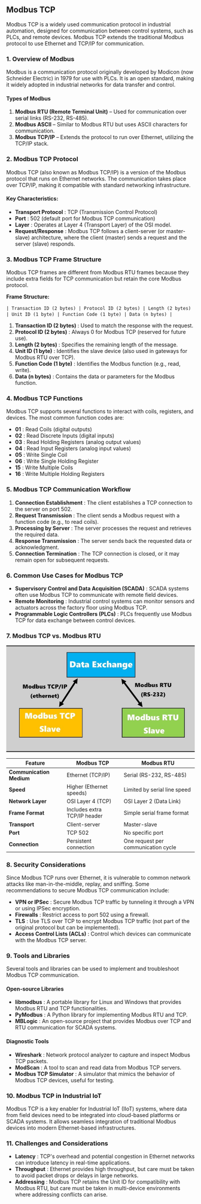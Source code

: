 ## Modbus TCP

Modbus TCP is a widely used communication protocol in industrial automation, designed for communication between control systems, such as PLCs, and remote devices. Modbus TCP extends the traditional Modbus protocol to use Ethernet and TCP/IP for communication.

### 1. **Overview of Modbus**

Modbus is a communication protocol originally developed by Modicon (now Schneider Electric) in 1979 for use with PLCs. It is an open standard, making it widely adopted in industrial networks for data transfer and control.

#### Types of Modbus

1. **Modbus RTU (Remote Terminal Unit)** – Used for communication over serial links (RS-232, RS-485).
2. **Modbus ASCII** – Similar to Modbus RTU but uses ASCII characters for communication.
3. **Modbus TCP/IP** – Extends the protocol to run over Ethernet, utilizing the TCP/IP stack.

### 2. **Modbus TCP Protocol**

Modbus TCP (also known as Modbus TCP/IP) is a version of the Modbus protocol that runs on Ethernet networks. The communication takes place over TCP/IP, making it compatible with standard networking infrastructure.

#### Key Characteristics:

* **Transport Protocol** : TCP (Transmission Control Protocol)
* **Port** : 502 (default port for Modbus TCP communication)
* **Layer** : Operates at Layer 4 (Transport Layer) of the OSI model.
* **Request/Response** : Modbus TCP follows a client-server (or master-slave) architecture, where the client (master) sends a request and the server (slave) responds.

### 3. **Modbus TCP Frame Structure**

Modbus TCP frames are different from Modbus RTU frames because they include extra fields for TCP communication but retain the core Modbus protocol.

**Frame Structure:**

```
| Transaction ID (2 bytes) | Protocol ID (2 bytes) | Length (2 bytes) | Unit ID (1 byte) | Function Code (1 byte) | Data (n bytes) |

```


1. **Transaction ID (2 bytes)** : Used to match the response with the request.
2. **Protocol ID (2 bytes)** : Always 0 for Modbus TCP (reserved for future use).
3. **Length (2 bytes)** : Specifies the remaining length of the message.
4. **Unit ID (1 byte)** : Identifies the slave device (also used in gateways for Modbus RTU over TCP).
5. **Function Code (1 byte)** : Identifies the Modbus function (e.g., read, write).
6. **Data (n bytes)** : Contains the data or parameters for the Modbus function.

### 4. **Modbus TCP Functions**

Modbus TCP supports several functions to interact with coils, registers, and devices. The most common function codes are:

* **01** : Read Coils (digital outputs)
* **02** : Read Discrete Inputs (digital inputs)
* **03** : Read Holding Registers (analog output values)
* **04** : Read Input Registers (analog input values)
* **05** : Write Single Coil
* **06** : Write Single Holding Register
* **15** : Write Multiple Coils
* **16** : Write Multiple Holding Registers

### 5. **Modbus TCP Communication Workflow**

1. **Connection Establishment** : The client establishes a TCP connection to the server on port 502.
2. **Request Transmission** : The client sends a Modbus request with a function code (e.g., to read coils).
3. **Processing by Server** : The server processes the request and retrieves the required data.
4. **Response Transmission** : The server sends back the requested data or acknowledgment.
5. **Connection Termination** : The TCP connection is closed, or it may remain open for subsequent requests.

### 6. **Common Use Cases for Modbus TCP**

* **Supervisory Control and Data Acquisition (SCADA)** : SCADA systems often use Modbus TCP to communicate with remote field devices.
* **Remote Monitoring** : Industrial control systems can monitor sensors and actuators across the factory floor using Modbus TCP.
* **Programmable Logic Controllers (PLCs)** : PLCs frequently use Modbus TCP for data exchange between control devices.


### 7. **Modbus TCP vs. Modbus RTU**


![1727432147091](image/README/1727432147091.png)

| Feature                        | Modbus TCP                   | Modbus RTU                          |
| ------------------------------ | ---------------------------- | ----------------------------------- |
| **Communication Medium** | Ethernet (TCP/IP)            | Serial (RS-232, RS-485)             |
| **Speed**                | Higher (Ethernet speeds)     | Limited by serial line speed        |
| **Network Layer**        | OSI Layer 4 (TCP)            | OSI Layer 2 (Data Link)             |
| **Frame Format**         | Includes extra TCP/IP header | Simple serial frame format          |
| **Transport**            | Client-server                | Master-slave                        |
| **Port**                 | TCP 502                      | No specific port                    |
| **Connection**           | Persistent connection        | One request per communication cycle |

### 8. **Security Considerations**

Since Modbus TCP runs over Ethernet, it is vulnerable to common network attacks like man-in-the-middle, replay, and sniffing. Some recommendations to secure Modbus TCP communication include:

* **VPN or IPSec** : Secure Modbus TCP traffic by tunneling it through a VPN or using IPSec encryption.
* **Firewalls** : Restrict access to port 502 using a firewall.
* **TLS** : Use TLS over TCP to encrypt Modbus TCP traffic (not part of the original protocol but can be implemented).
* **Access Control Lists (ACLs)** : Control which devices can communicate with the Modbus TCP server.

### 9. **Tools and Libraries**

Several tools and libraries can be used to implement and troubleshoot Modbus TCP communication.

#### Open-source Libraries

* **libmodbus** : A portable library for Linux and Windows that provides Modbus RTU and TCP functionalities.
* **PyModbus** : A Python library for implementing Modbus RTU and TCP.
* **MBLogic** : An open-source project that provides Modbus over TCP and RTU communication for SCADA systems.

#### Diagnostic Tools

* **Wireshark** : Network protocol analyzer to capture and inspect Modbus TCP packets.
* **ModScan** : A tool to scan and read data from Modbus TCP servers.
* **Modbus TCP Simulator** : A simulator that mimics the behavior of Modbus TCP devices, useful for testing.

### 10. **Modbus TCP in Industrial IoT**

Modbus TCP is a key enabler for Industrial IoT (IIoT) systems, where data from field devices need to be integrated into cloud-based platforms or SCADA systems. It allows seamless integration of traditional Modbus devices into modern Ethernet-based infrastructures.


### **11. Challenges and Considerations**

* **Latency** : TCP's overhead and potential congestion in Ethernet networks can introduce latency in real-time applications.
* **Throughput** : Ethernet provides high throughput, but care must be taken to avoid packet drops or delays in large networks.
* **Addressing** : Modbus TCP retains the Unit ID for compatibility with Modbus RTU, but care must be taken in multi-device environments where addressing conflicts can arise.
